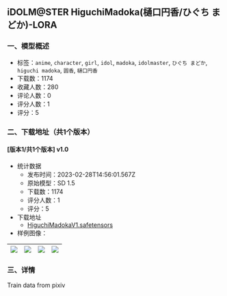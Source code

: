 ## iDOLM@STER HiguchiMadoka(樋口円香/ひぐち まどか)-LORA
### 一、模型概述

- 标签：`anime`, `character`, `girl`, `idol`, `madoka`, `idolmaster`, `ひぐち まどか`, `higuchi madoka`, `圆香`, `樋口円香`
- 下载数：1174
- 收藏人数：280
- 评论人数：0
- 评分人数：1
- 评分：5

### 二、下载地址（共1个版本）

#### [版本1/共1个版本] v1.0

- 统计数据
  - 发布时间：2023-02-28T14:56:01.567Z
  - 原始模型：SD 1.5
  - 下载数：1174
  - 评分人数：1
  - 评分：5
- 下载地址
  - [HiguchiMadokaV1.safetensors](https://civitai.com/api/download/models/16708)
- 样例图像：

| <img src="https://image.civitai.com/xG1nkqKTMzGDvpLrqFT7WA/b482b785-3936-4098-c6a2-506b271c2000/width=450/168508.jpeg" /> | <img src="https://image.civitai.com/xG1nkqKTMzGDvpLrqFT7WA/a2e6079a-e953-486f-66b1-4aef91340800/width=450/168511.jpeg" /> | <img src="https://image.civitai.com/xG1nkqKTMzGDvpLrqFT7WA/712d96d1-9fae-41ef-ac8a-c4974f962000/width=450/168510.jpeg" /> | <img src="https://image.civitai.com/xG1nkqKTMzGDvpLrqFT7WA/4e4d2c79-8c7d-4ceb-8c2d-7075c9864300/width=450/168509.jpeg" /> |
| ---- | ---- | ---- | ---- |


### 三、详情
<p>Train data from pixiv</p>